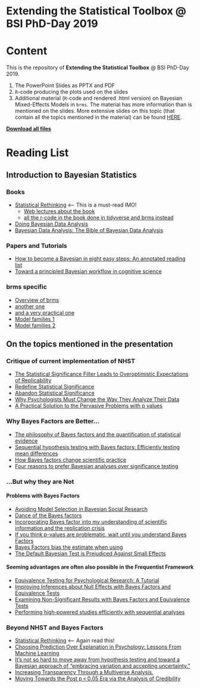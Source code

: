 # Extending the Statistical Toolbox @ BSI PhD-Day 2019

# Content

This is the repository of __Extending the Statistical Toolbox__ @ BSI PhD-Day 2019.

1. The PowerPoint Slides as PPTX and PDF
1. `R`-code producing the plots used on the slides
1. Additional material (`R`-code and rendered .html version) on Bayesian Mixed-Effects Models in `brms`. The material has more information than is mentioned on the slides. More extensive slides on this topic (that contain all the topics mentioned in the material) can be found [HERE](https://github.com/julianquandt/brms-intro-SIPS2019).

[__Download all files__](https://github.com/julianquandt/extending_stats_toolbox-phd-day2019/archive/master.zip)

# Reading List

## Introduction to Bayesian Statistics

### Books

- [Statistical Rethinking](https://xcelab.net/rm/statistical-rethinking/) <-- This is a must-read IMO!
    - [Web lectures about the book](https://www.youtube.com/watch?v=4WVelCswXo4&list=PLDcUM9US4XdNM4Edgs7weiyIguLSToZRI)
    - [all the r-code in the book done in tidyverse and brms instead](https://bookdown.org/ajkurz/Statistical_Rethinking_recoded/)
- [Doing Bayesian Data Analysis](https://www.elsevier.com/books/doing-bayesian-data-analysis/kruschke/978-0-12-405888-0)
- [Bayesian Data Analysis: The Bible of Bayesian Data Analysis](http://www.stat.columbia.edu/~gelman/book/)

### Papers and Tutorials

- [How to become a Bayesian in eight easy steps: An annotated reading list](https://link.springer.com/article/10.3758/s13423-017-1317-5)
- [Toward a principled Bayesian workflow in cognitive science](https://arxiv.org/abs/1904.12765)

### brms specific

- [Overview of brms](https://cran.r-project.org/web/packages/brms/vignettes/brms_overview.pdf)
- [another one](https://cran.r-project.org/web/packages/brms/vignettes/brms_multilevel.pdf)
- [and a very practical one](https://cran.r-project.org/web/packages/brms/vignettes/brms_multilevel.pdf)
- [Model families 1](https://cran.r-project.org/web/packages/brms/vignettes/brms_families.html#beta-models)
- [Model families 2](https://rdrr.io/cran/brms/man/brmsfamily.html)


## On the topics mentioned in the presentation

### Critique of current implementation of NHST

- [The Statistical Significance Filter Leads to Overoptimistic Expectations of Replicability](https://www.sciencedirect.com/science/article/pii/S0749596X18300640)
- [Redefine Statistical Significance](https://www.nature.com/articles/s41562-017-0189-z)
- [Abandon Statistical Significance](https://www.tandfonline.com/doi/full/10.1080/00031305.2018.1527253)
- [Why Psychologists Must Change the Way They Analyze Their Data](https://www.ejwagenmakers.com/2011/WagenmakersEtAl2011_JPSP.pdf)
- [A Practical Solution to the Pervasive Problems with p values](https://www.ejwagenmakers.com/2007/pValueProblems.pdf)

### Why Bayes Factors are Better...

- [The philosophy of Bayes factors and the quantification of statistical evidence](http://www.philos.rug.nl/~romeyn/paper/2015_morey_et_al_-_bayes_factors.pdf)
- [Sequential hypothesis testing with Bayes factors: Efficiently testing mean differences](https://www.ncbi.nlm.nih.gov/pubmed/26651986)
- [How Bayes factors change scientific practice](https://www.sciencedirect.com/science/article/pii/S0022249615000607)
- [Four reasons to prefer Bayesian analyses over significance testing](https://link.springer.com/article/10.3758/s13423-017-1266-z)

### ...But why they are Not

#### Problems with Bayes Factors

- [Avoiding Model Selection in Bayesian Social Research](http://www.stat.columbia.edu/%7Egelman/research/published/avoiding.pdf)
- [Dance of the Bayes factors ](http://daniellakens.blogspot.com/2016/07/dance-of-bayes-factors.html)
- [Incorporating Bayes factor into my understanding of scientific information and the replication crisis](https://statmodeling.stat.columbia.edu/2018/03/10/incorporating-bayes-factor-understanding-scientific-information-replication-crisis/)
- [If you think p-values are problematic, wait until you understand Bayes Factors](http://datacolada.org/78a)
- [Bayes Factors bias the estimate when using](http://www.timvanderzee.com/sequential-sampling-with-bayes-factors-effects-on-error-rates-and-parameter-bias/)
- [The Default Bayesian Test is Prejudiced Against Small Effects](http://datacolada.org/35)


#### Seeming advantages are often also possible in the Frequentist Framework

- [Equivalence Testing for Psychological Research: A Tutorial](https://journals.sagepub.com/doi/full/10.1177/2515245918770963)
- [Improving Inferences about Null Effects with Bayes Factors and Equivalence Tests](https://www.ncbi.nlm.nih.gov/pubmed/29878211)
- [Examining Non-Significant Results with Bayes Factors and Equivalence Tests](http://daniellakens.blogspot.com/2017/01/examining-non-significant-results-with.html)
- [Performing high‐powered studies efficiently with sequential analyses](https://onlinelibrary.wiley.com/doi/abs/10.1002/ejsp.2023)


### Beyond NHST and Bayes Factors

- [Statistical Rethinking](https://xcelab.net/rm/statistical-rethinking/) <-- Again read this!
- [Choosing Prediction Over Explanation in Psychology: Lessons From Machine Learning](https://www.ncbi.nlm.nih.gov/pubmed/28841086)
- [It’s not so hard to move away from hypothesis testing and toward a Bayesian approach of “embracing variation and accepting uncertainty.”](https://statmodeling.stat.columbia.edu/2017/04/05/not-hard-move-away-hypothesis-testing-toward-bayesian-approach-embracing-variation-accepting-uncertainty-actually-approach-easier-approach/)
- [Increasing Transparency Through a Multiverse Analysis.](https://www.ncbi.nlm.nih.gov/pubmed/27694465)
- [Moving Towards the Post p < 0.05 Era via the Analysis of Credibility](https://www.tandfonline.com/doi/full/10.1080/00031305.2018.1543136)
